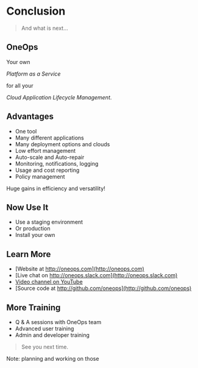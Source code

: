 # Conclusion

> And what is next...


## OneOps

Your own

_Platform as a Service_

for all your

_Cloud Application Lifecycle Management_.


## Advantages

- One tool
- Many different applications
- Many deployment options and clouds
- Low effort management
- Auto-scale and Auto-repair
- Monitoring, notifications, logging
- Usage and cost reporting
- Policy management

Huge gains in efficiency and versatility!


## Now Use It

- Use a staging environment
- Or production
- Install your own


## Learn More

- [Website at http://oneops.com](http://oneops.com)
- [Live chat on http://oneops.slack.com](http://oneops.slack.com)
- [Video channel on YouTube](https://www.youtube.com/channel/UCajgVCGqZ2M9RhULR8Q5Iww)
- [Source code at http://github.com/oneops](http://github.com/oneops)


## More Training

- Q & A sessions with OneOps team
- Advanced user training
- Admin and developer training

> See you next time.

Note: 
planning and working on those
